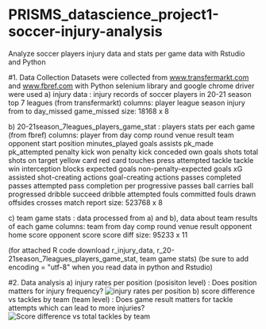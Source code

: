 # PRISMS_datascience_project1-soccer-injury-analysis
Analyze soccer players injury data and stats per game data with Rstudio and Python

#1. Data Collection
Datasets were collected from www.transfermarkt.com and www.fbref.com with Python
selenium library and google chrome driver were used
a) injury data
: injury records of soccer players in 20-21 season top 7 leagues
(from transfermarkt)
columns: player	league	season	injury	from	to	day_missed	game_missed
size: 18168 x 8

b) 20-21season_7leagues_players_game_stat
: players stats per each game
(from fbref)
columns: 	player from	day	comp	round	venue	result	team	opponent	start	position	minutes_played	goals	assists	pk_made	pk_attempted	penalty kick won	penalty kick conceded	own goals	shots total	shots on target	yellow card	red card	touches	press attempted	tackle	tackle win	interception	blocks	expected goals	non-penalty-expected goals	xG assisted	shot-creating actions	goal-creating actions	passes completed	passes attempted	pass completion per	progressive passes	ball carries	ball progressed	dribble succeed	dribble attempted	fouls committed	fouls drawn	offsides	crosses	match report
size: 523768 x 8

c) team game stats
: data processed from a) and b), data about team results of each game
columns: team	from	day	comp	round	venue	result	opponent	home score	opponent score	score diff
size: 95233 x 11

(for attached R code download r_injury_data, r_20-21season_7leagues_players_game_stat, team game stats)
(be sure to add encoding = "utf-8" when you read data in python and Rstudio)

#2. Data analysis
a) injury rates per position (posisiton level)
: Does position matters for injury frequency?
![injury rates per position](https://user-images.githubusercontent.com/54821805/149681389-e2251928-8a71-422b-9386-80fba6f68f10.png)
b) score difference vs tackles by team (team level)
: Does game result matters for tackle attempts which can lead to more injuries?
![Score difference vs total tackles by team](https://user-images.githubusercontent.com/54821805/149681392-74f7f74e-a788-4eb1-b4d2-dfb54185f659.png)
